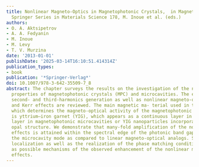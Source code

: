 ```yaml
---
title: Nonlinear Magneto-Optics in Magnetophotonic Crystals,  in Magnetophotonics,
  Springer Series in Materials Science 178, M. Inoue et al. (eds.)
authors:
- O. A. Aktsipetrov
- A. A. Fedyanin
- M. Inoue
- M. Levy
- T. V. Murzina
date: '2013-01-01'
publishDate: '2025-03-14T16:10:51.414314Z'
publication_types:
- book
publication: '*Springer-Verlag*'
doi: 10.1007/978-3-642-35509-7_8
abstract: The chapter surveys the results on the investigation of the nonlinear magneto-optical
  properties of magnetophotonic crystals (MPC) and microcavities. The effects of the
  second- and third-harmonics generation as well as nonlinear magneto-optical Faraday
  and Kerr effects are reviewed. The main magnetic ma- terial used in the MPC structures,
  which determines the magneto-optical activity of the magnetophotonic structures,
  is yttrium–iron garnet (YIG), which appears as a continuous layer in 1D MPC, microcavity
  layer in magnetophotonic microcavities or YIG nanoparticles incorporated in artificial
  opal structure. We demonstrate that many-fold amplification of the nonlinear magneto-optical
  effects is attained within the spectral edge of the photonic band gap and within
  the microcavity mode as compared to linear magneto-optical analogs. Strong light
  localization as well as the realization of the phase matching conditions are discussed
  as possible mechanisms of the observed enhancement of the nonlinear magneto-optical
  effects.
---
```

